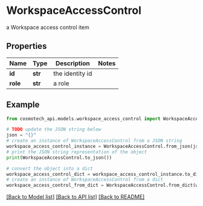 # WorkspaceAccessControl

a Workspace access control item

## Properties

Name | Type | Description | Notes
------------ | ------------- | ------------- | -------------
**id** | **str** | the identity id | 
**role** | **str** | a role | 

## Example

```python
from cosmotech_api.models.workspace_access_control import WorkspaceAccessControl

# TODO update the JSON string below
json = "{}"
# create an instance of WorkspaceAccessControl from a JSON string
workspace_access_control_instance = WorkspaceAccessControl.from_json(json)
# print the JSON string representation of the object
print(WorkspaceAccessControl.to_json())

# convert the object into a dict
workspace_access_control_dict = workspace_access_control_instance.to_dict()
# create an instance of WorkspaceAccessControl from a dict
workspace_access_control_from_dict = WorkspaceAccessControl.from_dict(workspace_access_control_dict)
```
[[Back to Model list]](../README.md#documentation-for-models) [[Back to API list]](../README.md#documentation-for-api-endpoints) [[Back to README]](../README.md)


